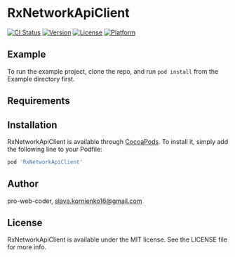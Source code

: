 # RxNetworkApiClient

[![CI Status](https://img.shields.io/travis/pro-web-coder/RxNetworkApiClient.svg?style=flat)](https://travis-ci.org/pro-web-coder/RxNetworkApiClient)
[![Version](https://img.shields.io/cocoapods/v/RxNetworkApiClient.svg?style=flat)](https://cocoapods.org/pods/RxNetworkApiClient)
[![License](https://img.shields.io/cocoapods/l/RxNetworkApiClient.svg?style=flat)](https://cocoapods.org/pods/RxNetworkApiClient)
[![Platform](https://img.shields.io/cocoapods/p/RxNetworkApiClient.svg?style=flat)](https://cocoapods.org/pods/RxNetworkApiClient)

## Example

To run the example project, clone the repo, and run `pod install` from the Example directory first.

## Requirements

## Installation

RxNetworkApiClient is available through [CocoaPods](https://cocoapods.org). To install
it, simply add the following line to your Podfile:

```ruby
pod 'RxNetworkApiClient'
```

## Author

pro-web-coder, slava.kornienko16@gmail.com

## License

RxNetworkApiClient is available under the MIT license. See the LICENSE file for more info.
